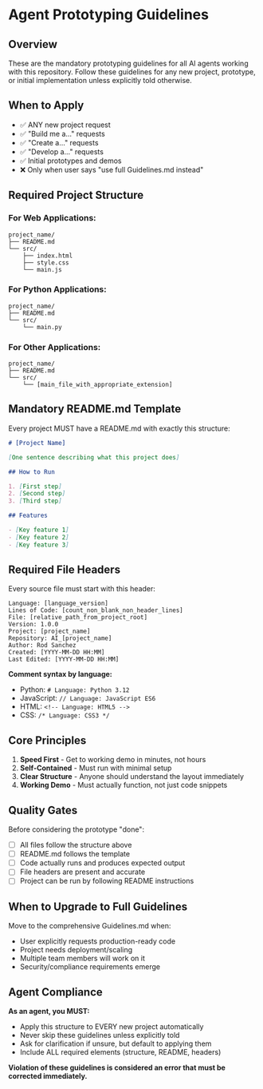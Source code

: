# Agent Prototyping Guidelines

## Overview
These are the mandatory prototyping guidelines for all AI agents working with this repository. Follow these guidelines for any new project, prototype, or initial implementation unless explicitly told otherwise.

## When to Apply
- ✅ ANY new project request
- ✅ "Build me a..." requests
- ✅ "Create a..." requests  
- ✅ "Develop a..." requests
- ✅ Initial prototypes and demos
- ❌ Only when user says "use full Guidelines.md instead"

## Required Project Structure

### For Web Applications:
```
project_name/
├── README.md
└── src/
    ├── index.html
    ├── style.css
    └── main.js
```

### For Python Applications:
```
project_name/
├── README.md
└── src/
    └── main.py
```

### For Other Applications:
```
project_name/
├── README.md
└── src/
    └── [main_file_with_appropriate_extension]
```

## Mandatory README.md Template

Every project MUST have a README.md with exactly this structure:

```markdown
# [Project Name]

[One sentence describing what this project does]

## How to Run

1. [First step]
2. [Second step]
3. [Third step]

## Features

- [Key feature 1]
- [Key feature 2]
- [Key feature 3]
```

## Required File Headers

Every source file must start with this header:

```
Language: [language_version]
Lines of Code: [count_non_blank_non_header_lines]
File: [relative_path_from_project_root]
Version: 1.0.0
Project: [project_name]
Repository: AI_[project_name]
Author: Rod Sanchez
Created: [YYYY-MM-DD HH:MM]
Last Edited: [YYYY-MM-DD HH:MM]
```

**Comment syntax by language:**
- Python: `# Language: Python 3.12`
- JavaScript: `// Language: JavaScript ES6`
- HTML: `<!-- Language: HTML5 -->`
- CSS: `/* Language: CSS3 */`

## Core Principles

1. **Speed First** - Get to working demo in minutes, not hours
2. **Self-Contained** - Must run with minimal setup
3. **Clear Structure** - Anyone should understand the layout immediately
4. **Working Demo** - Must actually function, not just code snippets

## Quality Gates

Before considering the prototype "done":
- [ ] All files follow the structure above
- [ ] README.md follows the template
- [ ] Code actually runs and produces expected output
- [ ] File headers are present and accurate
- [ ] Project can be run by following README instructions

## When to Upgrade to Full Guidelines

Move to the comprehensive Guidelines.md when:
- User explicitly requests production-ready code
- Project needs deployment/scaling
- Multiple team members will work on it
- Security/compliance requirements emerge

## Agent Compliance

**As an agent, you MUST:**
- Apply this structure to EVERY new project automatically
- Never skip these guidelines unless explicitly told
- Ask for clarification if unsure, but default to applying them
- Include ALL required elements (structure, README, headers)

**Violation of these guidelines is considered an error that must be corrected immediately.**